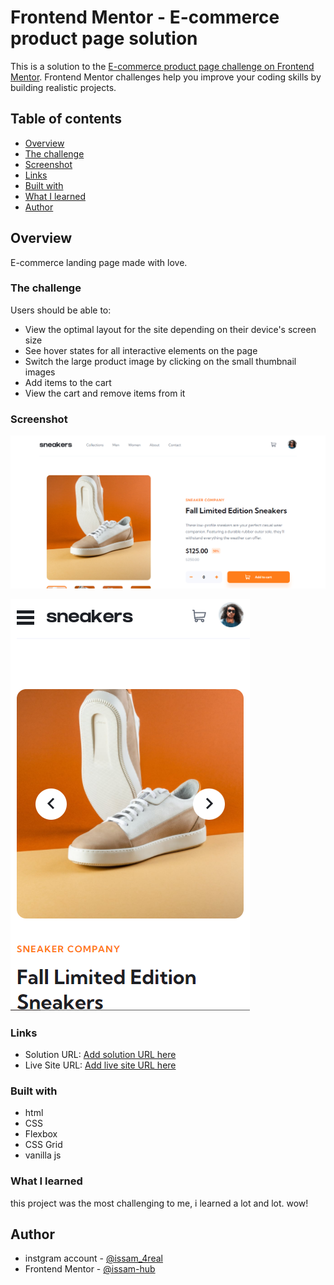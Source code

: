 # Frontend Mentor - E-commerce product page solution

This is a solution to the [E-commerce product page challenge on Frontend Mentor](https://www.frontendmentor.io/challenges/ecommerce-product-page-UPsZ9MJp6). Frontend Mentor challenges help you improve your coding skills by building realistic projects.

## Table of contents

-   [Overview](#overview)
-   [The challenge](#the-challenge)
-   [Screenshot](#screenshot)
-   [Links](#links)
-   [Built with](#built-with)
-   [What I learned](#what-i-learned)
-   [Author](#author)

## Overview

E-commerce landing page made with love.

### The challenge

Users should be able to:

-   View the optimal layout for the site depending on their device's screen size
-   See hover states for all interactive elements on the page
-   Switch the large product image by clicking on the small thumbnail images
-   Add items to the cart
-   View the cart and remove items from it

### Screenshot

![desktop](images/desktop_look.png)

![mobile](images/mobile_look.png)

### Links

-   Solution URL: [Add solution URL here](https://your-solution-url.com)
-   Live Site URL: [Add live site URL here](https://your-live-site-url.com)

### Built with

-   html
-   CSS
-   Flexbox
-   CSS Grid
- vanilla js

### What I learned

this project was the most challenging to me, i learned a lot and lot. wow!

## Author

-   instgram account - [@issam_4real](https://www.instagram.com/issam_4real/)
-   Frontend Mentor - [@issam-hub](https://www.frontendmentor.io/profile/issam-hub)
